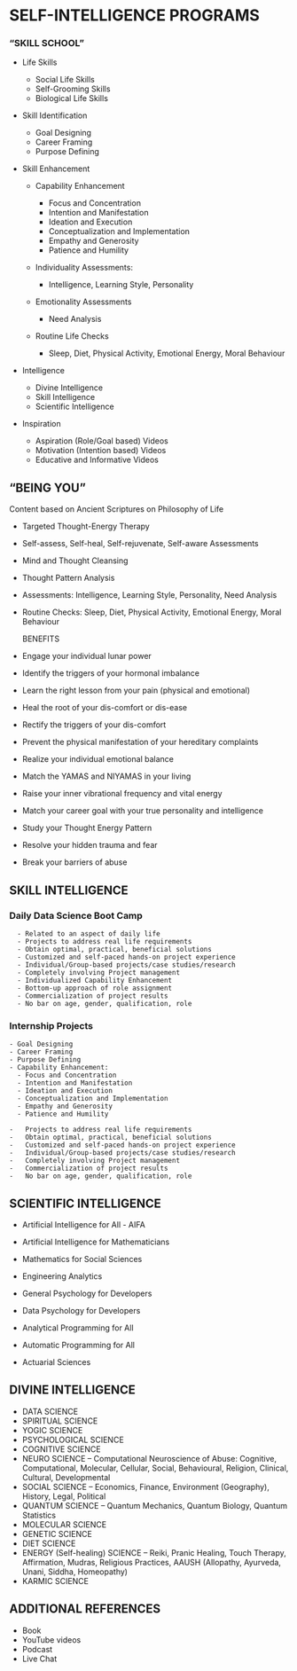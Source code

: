 
# SELF-INTELLIGENCE PROGRAMS

### “SKILL SCHOOL”

-   Life Skills
    - Social Life Skills
    - Self-Grooming Skills
    - Biological Life Skills

- Skill Identification
  - Goal Designing
  -	Career Framing
  -	Purpose Defining

- Skill Enhancement
  - Capability Enhancement
      - Focus and Concentration
      - Intention and Manifestation
      - Ideation and Execution
      - Conceptualization and Implementation 
      - Empathy and Generosity
      - Patience and Humility
      
  -	Individuality Assessments: 
      -	Intelligence, Learning Style, Personality
    
  -	Emotionality Assessments
      - Need Analysis
    
  -	Routine Life Checks
      - Sleep, Diet, Physical Activity, Emotional Energy, Moral Behaviour

- Intelligence
  - Divine Intelligence
  - Skill Intelligence
  - Scientific Intelligence

- Inspiration
  - Aspiration (Role/Goal based) Videos
  - Motivation (Intention based) Videos
  - Educative and Informative Videos
   

## “BEING YOU”

Content based on Ancient Scriptures on Philosophy of Life

-   Targeted Thought-Energy Therapy

-   Self-assess, Self-heal, Self-rejuvenate, Self-aware Assessments

-   Mind and Thought Cleansing

-   Thought Pattern Analysis

-   Assessments: Intelligence, Learning Style, Personality, Need
    Analysis

-   Routine Checks: Sleep, Diet, Physical Activity, Emotional Energy,
    Moral Behaviour

    BENEFITS

-   Engage your individual lunar power

-   Identify the triggers of your hormonal imbalance

-   Learn the right lesson from your pain (physical and emotional)

-   Heal the root of your dis-comfort or dis-ease

-   Rectify the triggers of your dis-comfort

-   Prevent the physical manifestation of your hereditary complaints

-   Realize your individual emotional balance

-   Match the YAMAS and NIYAMAS in your living

-   Raise your inner vibrational frequency and vital energy

-   Match your career goal with your true personality and intelligence

-   Study your Thought Energy Pattern

-   Resolve your hidden trauma and fear

-   Break your barriers of abuse

## SKILL INTELLIGENCE

### Daily Data Science Boot Camp

      - Related to an aspect of daily life
      - Projects to address real life requirements
      - Obtain optimal, practical, beneficial solutions
      - Customized and self-paced hands-on project experience
      - Individual/Group-based projects/case studies/research
      - Completely involving Project management  
      - Individualized Capability Enhancement
      - Bottom-up approach of role assignment
      - Commercialization of project results
      - No bar on age, gender, qualification, role 

### Internship Projects

    - Goal Designing
    - Career Framing
    - Purpose Defining
    - Capability Enhancement:
      - Focus and Concentration
      - Intention and Manifestation
      - Ideation and Execution
      - Conceptualization and Implementation
      - Empathy and Generosity
      - Patience and Humility 

    -   Projects to address real life requirements
    -   Obtain optimal, practical, beneficial solutions
    -   Customized and self-paced hands-on project experience
    -   Individual/Group-based projects/case studies/research
    -   Completely involving Project management  
    -   Commercialization of project results
    -   No bar on age, gender, qualification, role 

## SCIENTIFIC INTELLIGENCE

-   Artificial Intelligence for All - AIFA

-   Artificial Intelligence for Mathematicians

-   Mathematics for Social Sciences

-   Engineering Analytics

-   General Psychology for Developers

-   Data Psychology for Developers

-   Analytical Programming for All

-   Automatic Programming for All

-   Actuarial Sciences

## DIVINE INTELLIGENCE

-   DATA SCIENCE
-   SPIRITUAL SCIENCE
-   YOGIC SCIENCE
-   PSYCHOLOGICAL SCIENCE
-   COGNITIVE SCIENCE
-   NEURO SCIENCE – Computational Neuroscience of Abuse: Cognitive,
    Computational, Molecular, Cellular, Social, Behavioural, Religion,
    Clinical, Cultural, Developmental
-   SOCIAL SCIENCE – Economics, Finance, Environment (Geography),
    History, Legal, Political
-   QUANTUM SCIENCE – Quantum Mechanics, Quantum Biology, Quantum
    Statistics
-   MOLECULAR SCIENCE
-   GENETIC SCIENCE
-   DIET SCIENCE
-   ENERGY (Self-healing) SCIENCE – Reiki, Pranic Healing, Touch
    Therapy, Affirmation, Mudras, Religious Practices, AAUSH (Allopathy,
    Ayurveda, Unani, Siddha, Homeopathy)
-   KARMIC SCIENCE

## ADDITIONAL REFERENCES

-   Book
-   YouTube videos
-   Podcast
-   Live Chat
